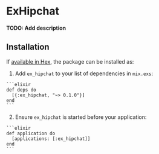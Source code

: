 # ExHipchat

**TODO: Add description**

## Installation

If [available in Hex](https://hex.pm/docs/publish), the package can be installed as:

  1. Add `ex_hipchat` to your list of dependencies in `mix.exs`:

    ```elixir
    def deps do
      [{:ex_hipchat, "~> 0.1.0"}]
    end
    ```

  2. Ensure `ex_hipchat` is started before your application:

    ```elixir
    def application do
      [applications: [:ex_hipchat]]
    end
    ```

